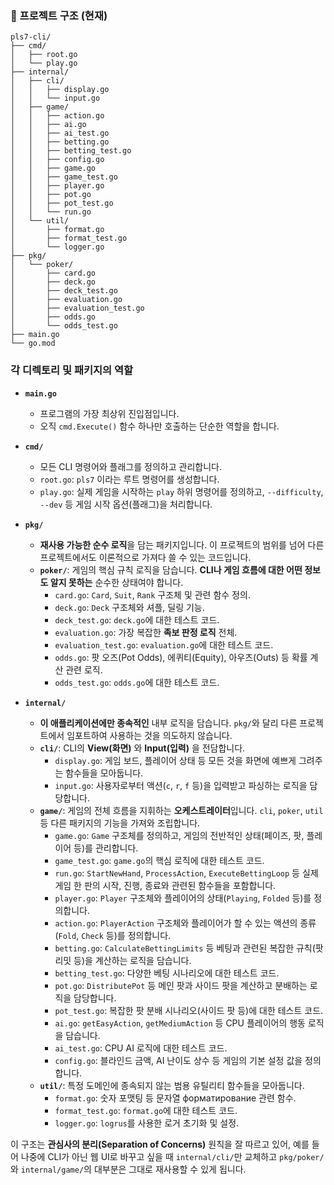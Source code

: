 ### 📂 프로젝트 구조 (현재)

```
pls7-cli/
├── cmd/
│   ├── root.go
│   └── play.go
├── internal/
│   ├── cli/
│   │   ├── display.go
│   │   └── input.go
│   ├── game/
│   │   ├── action.go
│   │   ├── ai.go
│   │   ├── ai_test.go
│   │   ├── betting.go
│   │   ├── betting_test.go
│   │   ├── config.go
│   │   ├── game.go
│   │   ├── game_test.go
│   │   ├── player.go
│   │   ├── pot.go
│   │   ├── pot_test.go
│   │   └── run.go
│   └── util/
│       ├── format.go
│       ├── format_test.go
│       └── logger.go
├── pkg/
│   └── poker/
│       ├── card.go
│       ├── deck.go
│       ├── deck_test.go
│       ├── evaluation.go
│       ├── evaluation_test.go
│       ├── odds.go
│       └── odds_test.go
├── main.go
└── go.mod
```

### 각 디렉토리 및 패키지의 역할

* **`main.go`**

    * 프로그램의 가장 최상위 진입점입니다.
    * 오직 `cmd.Execute()` 함수 하나만 호출하는 단순한 역할을 합니다.

* **`cmd/`**

    * 모든 CLI 명령어와 플래그를 정의하고 관리합니다.
    * `root.go`: `pls7` 이라는 루트 명령어를 생성합니다.
    * `play.go`: 실제 게임을 시작하는 `play` 하위 명령어를 정의하고, `--difficulty`, `--dev` 등 게임 시작 옵션(플래그)을 처리합니다.

* **`pkg/`**

    * **재사용 가능한 순수 로직**을 담는 패키지입니다. 이 프로젝트의 범위를 넘어 다른 프로젝트에서도 이론적으로 가져다 쓸 수 있는 코드입니다.
    * **`poker/`**: 게임의 핵심 규칙 로직을 담습니다. **CLI나 게임 흐름에 대한 어떤 정보도 알지 못하는** 순수한 상태여야 합니다.
        * `card.go`: `Card`, `Suit`, `Rank` 구조체 및 관련 함수 정의.
        * `deck.go`: `Deck` 구조체와 셔플, 딜링 기능.
        * `deck_test.go`: `deck.go`에 대한 테스트 코드.
        * `evaluation.go`: 가장 복잡한 **족보 판정 로직** 전체.
        * `evaluation_test.go`: `evaluation.go`에 대한 테스트 코드.
        * `odds.go`: 팟 오즈(Pot Odds), 에퀴티(Equity), 아우츠(Outs) 등 확률 계산 관련 로직.
        * `odds_test.go`: `odds.go`에 대한 테스트 코드.

* **`internal/`**

    * **이 애플리케이션에만 종속적인** 내부 로직을 담습니다. `pkg/`와 달리 다른 프로젝트에서 임포트하여 사용하는 것을 의도하지 않습니다.
    * **`cli/`**: CLI의 **View(화면)** 와 **Input(입력)** 을 전담합니다.
        * `display.go`: 게임 보드, 플레이어 상태 등 모든 것을 화면에 예쁘게 그려주는 함수들을 모아둡니다.
        * `input.go`: 사용자로부터 액션(`c`, `r`, `f` 등)을 입력받고 파싱하는 로직을 담당합니다.
    * **`game/`**: 게임의 전체 흐름을 지휘하는 **오케스트레이터**입니다. `cli`, `poker`, `util` 등 다른 패키지의 기능을 가져와 조립합니다.
        * `game.go`: `Game` 구조체를 정의하고, 게임의 전반적인 상태(페이즈, 팟, 플레이어 등)를 관리합니다.
        * `game_test.go`: `game.go`의 핵심 로직에 대한 테스트 코드.
        * `run.go`: `StartNewHand`, `ProcessAction`, `ExecuteBettingLoop` 등 실제 게임 한 판의 시작, 진행, 종료와 관련된 함수들을 포함합니다.
        * `player.go`: `Player` 구조체와 플레이어의 상태(`Playing`, `Folded` 등)를 정의합니다.
        * `action.go`: `PlayerAction` 구조체와 플레이어가 할 수 있는 액션의 종류(`Fold`, `Check` 등)를 정의합니다.
        * `betting.go`: `CalculateBettingLimits` 등 베팅과 관련된 복잡한 규칙(팟 리밋 등)을 계산하는 로직을 담습니다.
        * `betting_test.go`: 다양한 베팅 시나리오에 대한 테스트 코드.
        * `pot.go`: `DistributePot` 등 메인 팟과 사이드 팟을 계산하고 분배하는 로직을 담당합니다.
        * `pot_test.go`: 복잡한 팟 분배 시나리오(사이드 팟 등)에 대한 테스트 코드.
        * `ai.go`: `getEasyAction`, `getMediumAction` 등 CPU 플레이어의 행동 로직을 담습니다.
        * `ai_test.go`: CPU AI 로직에 대한 테스트 코드.
        * `config.go`: 블라인드 금액, AI 난이도 상수 등 게임의 기본 설정 값을 정의합니다.
    * **`util/`**: 특정 도메인에 종속되지 않는 범용 유틸리티 함수들을 모아둡니다.
        * `format.go`: 숫자 포맷팅 등 문자열 форматирование 관련 함수.
        * `format_test.go`: `format.go`에 대한 테스트 코드.
        * `logger.go`: `logrus`를 사용한 로거 초기화 및 설정.

이 구조는 **관심사의 분리(Separation of Concerns)** 원칙을 잘 따르고 있어, 예를 들어 나중에 CLI가 아닌 웹 UI로 바꾸고 싶을 때 `internal/cli/`만 교체하고 `pkg/poker/`와 `internal/game/`의 대부분은 그대로 재사용할 수 있게 됩니다.